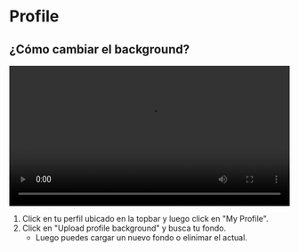 # Profile

## ¿Cómo cambiar el background?

<video class="media-screen" width="100%" controls autoplay>
    <source src="../../src/manual/settings/profile/background.webm" type="video/webm">
</video>

1. Click en tu perfil ubicado en la topbar y luego click en "My Profile".
2. Click en "Upload profile background" y busca tu fondo.
   - Luego puedes cargar un nuevo fondo o elinimar el actual.
